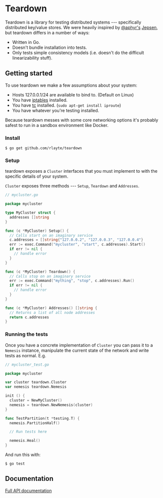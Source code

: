 # Teardown

Teardown is a library for testing distributed systems --- specifically distributed key/value stores. We were heavily inspired by [@aphyr's](http://aphyr.com) [Jepsen](https://github.com/aphyr/jepsen), but teardown differs in a number of ways:

- Written in Go.
- Doesn't bundle installation into tests.
- Only tests simple consistency models (i.e. doesn't do the difficult linearizability stuff).

## Getting started

To use teardown we make a few assumptions about your system:

- Hosts 127.0.0.1/24 are available to bind to. (Default on Linux)
- You have [iptables](https://en.wikipedia.com/wiki/iptables) installed.
- You have [tc](http://lartc.org/manpages/tc.txt) installed. (`sudo apt-get install iproute`)
- You have whatever you're testing installed.

Because teardown messes with some core networking options it's probably safest to run in a sandbox environment like Docker.

### Install

    $ go get github.com/rlayte/teardown

### Setup

teardown exposes a `Cluster` interfaces that you must implement to with the specific details of your system.

`Cluster` exposes three methods --- `Setup`, `Teardown` and `Addresses`.

```go
// mycluster.go

package mycluster

type MyCluster struct {
  addresses []string
}

func (c *MyCluster) Setup() {
  // Calls start on an imaginary service
  c.addresses = []string{"127.0.0.2", "127.0.0.3", "127.0.0.4"}
  err := exec.Command("mycluster", "start", c.addresses).Start()
  if err != nil {
    // handle error
  }
}

func (c *MyCluster) Teardown() {
  // Calls stop on an imaginary service
  err := exec.Command("mything", "stop", c.addresses).Run()
  if err != nil {
    // handle error
  }
}

func (c *MyCluster) Addresses() []string {
  // Returns a list of all node addresses
  return c.addresses
}
```

### Running the tests

Once you have a concrete implementation of `Cluster` you can pass it to a `Nemesis` instance, manipulate the current state of the network and write tests as normal. E.g.

```go
// mycluster_test.go

package mycluster

var cluster teardown.Cluster
var nemesis teardown.Nemesis

init () {
  cluster = NewMyCluster()
  nemesis = teardown.NewNemesis(cluster)
}

func TestPartition(t *testing.T) {
  nemesis.PartitionHalf()

  // Run tests here

  nemesis.Heal()
}
```

And run this with:

    $ go test

## Documentation

[Full API documentation]()
